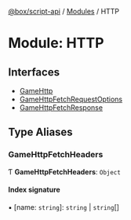 [@box/script-api](../README.md) / [Modules](../modules.md) / HTTP

# Module: HTTP

## Interfaces

- [GameHttp](../interfaces/HTTP.GameHttp.md)
- [GameHttpFetchRequestOptions](../interfaces/HTTP.GameHttpFetchRequestOptions.md)
- [GameHttpFetchResponse](../interfaces/HTTP.GameHttpFetchResponse.md)

## Type Aliases

### GameHttpFetchHeaders

Ƭ **GameHttpFetchHeaders**: `Object`

#### Index signature

▪ [name: `string`]: `string` \| `string`[]
